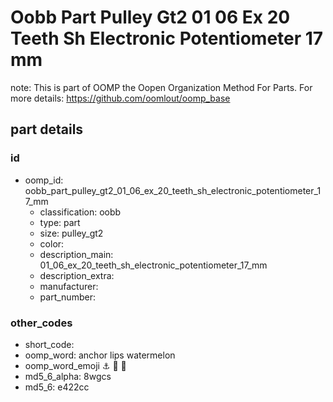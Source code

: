 # Oobb Part Pulley Gt2 01 06 Ex 20 Teeth Sh Electronic Potentiometer 17 mm  

note: This is part of OOMP the Oopen Organization Method For Parts. For more details: https://github.com/oomlout/oomp_base

##  part details





### id
* oomp_id: oobb_part_pulley_gt2_01_06_ex_20_teeth_sh_electronic_potentiometer_17_mm
  * classification: oobb
  * type: part
  * size: pulley_gt2
  * color: 
  * description_main: 01_06_ex_20_teeth_sh_electronic_potentiometer_17_mm
  * description_extra: 
  * manufacturer: 
  * part_number: 

### other_codes
* short_code: 
* oomp_word: anchor lips watermelon
* oomp_word_emoji :anchor: :lips: :watermelon:
* md5_6_alpha: 8wgcs
* md5_6: e422cc